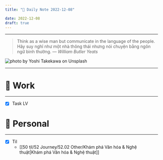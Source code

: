 ```yaml
---
title: "🌱 Daily Note 2022-12-08"

date: 2022-12-08
draft: true
---
```



---

> Think as a wise man but communicate in the language of the people.
> Hãy suy nghĩ như một nhà thông thái nhưng nói chuyện bằng ngôn ngữ bình thường.
> — <cite>William Butler Yeats</cite>

![photo by Yoshi Takekawa on Unsplash](https://images.unsplash.com/photo-1476041026529-411f6ae1de3e?crop=entropy&cs=tinysrgb&fm=jpg&ixid=MnwzNjM5Nzd8MHwxfHJhbmRvbXx8fHx8fHx8fDE2NzA0NjY1NjU&ixlib=rb-4.0.3&q=80&w=500&h=500)

---


# 💼 Work
---
- [x] Task LV


# 🌱 Personal
---
- [x] Til
	-  [[50 til/52 Journey/52.02 Other/Khám phá Văn hóa & Nghệ thuật|Khám phá Văn hóa & Nghệ thuật]] 
